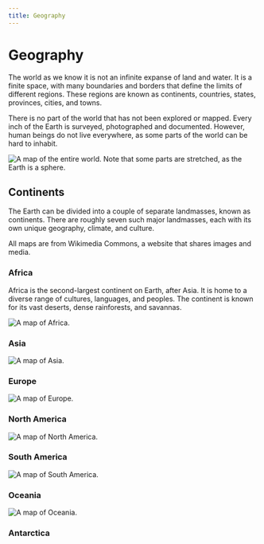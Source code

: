 ```yaml
---
title: Geography
---
```


# Geography

The world as we know it is not an infinite expanse of land and water. It is a finite space, with many boundaries and borders that define the limits of different regions. These regions are known as continents, countries, states, provinces, cities, and towns.

There is no part of the world that has not been explored or mapped. Every inch of the Earth is surveyed, photographed and documented. However, human beings do not live everywhere, as some parts of the world can be hard to inhabit.

![A map of the entire world. Note that some parts are stretched, as the Earth is a sphere.](https://upload.wikimedia.org/wikipedia/commons/thumb/7/7c/Map_of_the_world_by_the_US_Gov_as_of_2016_no_legend.svg/1280px-Map_of_the_world_by_the_US_Gov_as_of_2016_no_legend.svg.png)

## Continents

The Earth can be divided into a couple of separate landmasses, known as continents. There are roughly seven such major landmasses, each with its own unique geography, climate, and culture.

All maps are from Wikimedia Commons, a website that shares images and media.

### Africa

Africa is the second-largest continent on Earth, after Asia. It is home to a diverse range of cultures, languages, and peoples. The continent is known for its vast deserts, dense rainforests, and savannas.

![A map of Africa.](https://upload.wikimedia.org/wikipedia/commons/8/86/Africa_%28orthographic_projection%29.svg)

### Asia

![A map of Asia.](https://upload.wikimedia.org/wikipedia/commons/8/80/Asia_%28orthographic_projection%29.svg)

### Europe

![A map of Europe.](https://upload.wikimedia.org/wikipedia/commons/4/44/Europe_orthographic_Caucasus_Urals_boundary_%28with_borders%29.svg)

### North America

![A map of North America.](https://upload.wikimedia.org/wikipedia/commons/4/43/Location_North_America.svg)

### South America

![A map of South America.](https://upload.wikimedia.org/wikipedia/commons/0/0f/South_America_%28orthographic_projection%29.svg)

### Oceania

![A map of Oceania.](https://upload.wikimedia.org/wikipedia/commons/8/8e/Oceania_%28orthographic_projection%29.svg)

### Antarctica